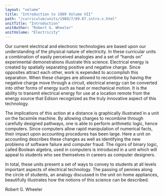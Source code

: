 ```yaml
---
layout: "volume"
title: "Introduction to 1989 Volume VII"
path: "/curriculum/units/1989/7/89.07.intro.x.html"
unitTitle: "Introduction"
unitAuthor: "Robert G. Wheeler"
unitVolume: "Electricity"
---
```

<body>
 <p>
  Our current electrical and electronic technologies are based upon our understanding of the physical nature of electricity. In these curricular units a combination of easily perceived analogies and a set of “hands on” experimental demonstrations illustrate this science. Electrical energy is created by spatially separating positive and negative charge. Since opposites attract each other, work is expended to accomplish this separation. When these charges are allowed to recombine by having the negative charge move through a circuit, electrical energy can be converted into other forms of energy such as heat or mechanical motion. It is the ability to transmit electrical energy for use at a location remote from the energy source that Edison recognized as the truly innovative aspect of this technology.
 </p>
 <p>
  The implications of this action at a distance is graphically illustrated in a unit on the facsimile machine. By allowing charges to recombine through carefully designed pathways, one is able to perform arithmetic logic, hence computers. Since computers allow rapid manipulation of numerical facts, their impact upon accounting procedures has been large. Here a unit on accounting describes these changes as well as identifying the new problems of software failure and computer fraud. The rigors of binary logic, called Boolean algebra, used in computers is introduced in a unit which will appeal to students who see themselves in careers as computer designers.
 </p>
 <p>
  In total, these units present a set of ways to convey to students at all levels important aspects of electrical technology. The passing of pennies along the circle of students, an analogy discussed in the unit on home appliances, beautifully illustrates how the notions of this science can be described.
 </p>
 <p>
  Robert G. Wheeler
 </p>

</body>